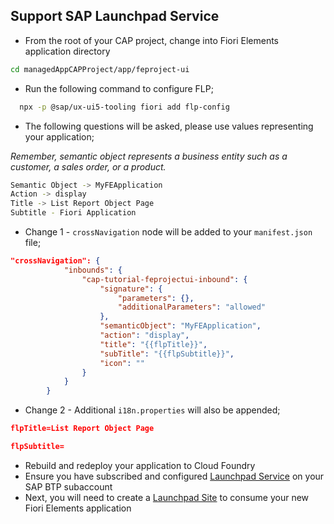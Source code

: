 ## Support SAP Launchpad Service
- From the root of your CAP project, change into Fiori Elements application directory 
```bash
cd managedAppCAPProject/app/feproject-ui
```
- Run the following command to configure FLP;
```bash
  npx -p @sap/ux-ui5-tooling fiori add flp-config
```
- The following questions will be asked, please use values representing your application;

_Remember, semantic object represents a business entity such as a customer, a sales order, or a product._
```bash
Semantic Object -> MyFEApplication
Action -> display
Title -> List Report Object Page
Subtitle - Fiori Application 
 ```
- Change 1 - `crossNavigation` node will be added to your `manifest.json` file;
```json
"crossNavigation": {
            "inbounds": {
                "cap-tutorial-feprojectui-inbound": {
                    "signature": {
                        "parameters": {},
                        "additionalParameters": "allowed"
                    },
                    "semanticObject": "MyFEApplication",
                    "action": "display",
                    "title": "{{flpTitle}}",
                    "subTitle": "{{flpSubtitle}}",
                    "icon": ""
                }
            }
        }
```
- Change 2 - Additional `i18n.properties` will also be appended;
```json
flpTitle=List Report Object Page

flpSubtitle=
```
- Rebuild and redeploy your application to Cloud Foundry
- Ensure you have subscribed and configured [Launchpad Service](https://developers.sap.com/tutorials/cp-portal-cloud-foundry-getting-started.html) on your SAP BTP subaccount
- Next, you will need to create a [Launchpad Site](https://developers.sap.com/tutorials/cp-portal-cloud-foundry-create-sitelaunchpad.html) to consume your new Fiori Elements application 